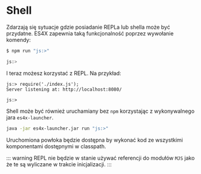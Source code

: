 # Shell

Zdarzają się sytuacje gdzie posiadanie REPLa lub shella może być przydatne. ES4X zapewnia taką funkcjonalność poprzez
wywołanie komendy:

```bash
$ npm run "js:>"

js:>
```

I teraz możesz korzystać z REPL. Na przykład:

```
js:> require('./index.js');
Server listening at: http://localhost:8080/

js:>
```

Shell może być również uruchamiany bez `npm` korzystając z wykonywalnego jara `es4x-launcher`.

```bash
java -jar es4x-launcher.jar run "js:>"
```

Uruchomiona powłoka będzie dostępna by wykonać kod ze wszystkimi komponentami dostępnymi w classpath.

::: warning
REPL nie będzie w stanie używać referencji do modułów `MJS` jako że te są wyliczane w trakcie inicjalizacji.
:::

